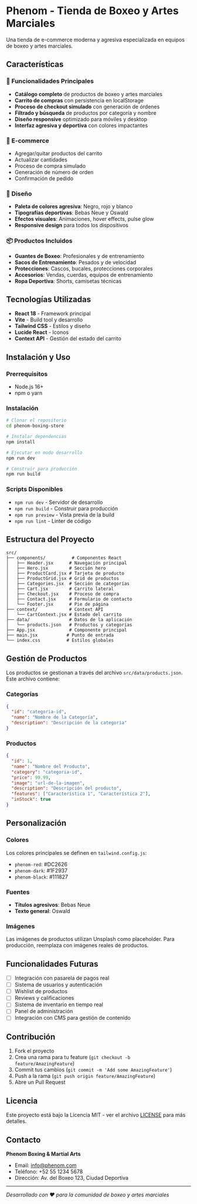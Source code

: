 # Phenom - Tienda de Boxeo y Artes Marciales

Una tienda de e-commerce moderna y agresiva especializada en equipos de boxeo y artes marciales.

## Características

### 🥊 Funcionalidades Principales
- **Catálogo completo** de productos de boxeo y artes marciales
- **Carrito de compras** con persistencia en localStorage
- **Proceso de checkout simulado** con generación de órdenes
- **Filtrado y búsqueda** de productos por categoría y nombre
- **Diseño responsive** optimizado para móviles y desktop
- **Interfaz agresiva y deportiva** con colores impactantes

### 🛒 E-commerce
- Agregar/quitar productos del carrito
- Actualizar cantidades
- Proceso de compra simulado
- Generación de número de orden
- Confirmación de pedido

### 🎨 Diseño
- **Paleta de colores agresiva**: Negro, rojo y blanco
- **Tipografías deportivas**: Bebas Neue y Oswald
- **Efectos visuales**: Animaciones, hover effects, pulse glow
- **Responsive design** para todos los dispositivos

### 📦 Productos Incluidos
- **Guantes de Boxeo**: Profesionales y de entrenamiento
- **Sacos de Entrenamiento**: Pesados y de velocidad
- **Protecciones**: Cascos, bucales, protecciones corporales
- **Accesorios**: Vendas, cuerdas, equipos de entrenamiento
- **Ropa Deportiva**: Shorts, camisetas técnicas

## Tecnologías Utilizadas

- **React 18** - Framework principal
- **Vite** - Build tool y desarrollo
- **Tailwind CSS** - Estilos y diseño
- **Lucide React** - Iconos
- **Context API** - Gestión del estado del carrito

## Instalación y Uso

### Prerrequisitos
- Node.js 16+ 
- npm o yarn

### Instalación
```bash
# Clonar el repositorio
cd phenom-boxing-store

# Instalar dependencias
npm install

# Ejecutar en modo desarrollo
npm run dev

# Construir para producción
npm run build
```

### Scripts Disponibles
- `npm run dev` - Servidor de desarrollo
- `npm run build` - Construir para producción
- `npm run preview` - Vista previa de la build
- `npm run lint` - Linter de código

## Estructura del Proyecto

```
src/
├── components/          # Componentes React
│   ├── Header.jsx      # Navegación principal
│   ├── Hero.jsx        # Sección hero
│   ├── ProductCard.jsx # Tarjeta de producto
│   ├── ProductGrid.jsx # Grid de productos
│   ├── Categories.jsx  # Sección de categorías
│   ├── Cart.jsx        # Carrito lateral
│   ├── Checkout.jsx    # Proceso de compra
│   ├── Contact.jsx     # Formulario de contacto
│   └── Footer.jsx      # Pie de página
├── context/            # Context API
│   └── CartContext.jsx # Estado del carrito
├── data/               # Datos de la aplicación
│   └── products.json   # Productos y categorías
├── App.jsx             # Componente principal
├── main.jsx           # Punto de entrada
└── index.css          # Estilos globales
```

## Gestión de Productos

Los productos se gestionan a través del archivo `src/data/products.json`. Este archivo contiene:

### Categorías
```json
{
  "id": "categoria-id",
  "name": "Nombre de la Categoría",
  "description": "Descripción de la categoría"
}
```

### Productos
```json
{
  "id": 1,
  "name": "Nombre del Producto",
  "category": "categoria-id",
  "price": 99.99,
  "image": "url-de-la-imagen",
  "description": "Descripción del producto",
  "features": ["Característica 1", "Característica 2"],
  "inStock": true
}
```

## Personalización

### Colores
Los colores principales se definen en `tailwind.config.js`:
- `phenom-red`: #DC2626
- `phenom-dark`: #1F2937
- `phenom-black`: #111827

### Fuentes
- **Títulos agresivos**: Bebas Neue
- **Texto general**: Oswald

### Imágenes
Las imágenes de productos utilizan Unsplash como placeholder. Para producción, reemplaza con imágenes reales de productos.

## Funcionalidades Futuras

- [ ] Integración con pasarela de pagos real
- [ ] Sistema de usuarios y autenticación
- [ ] Wishlist de productos
- [ ] Reviews y calificaciones
- [ ] Sistema de inventario en tiempo real
- [ ] Panel de administración
- [ ] Integración con CMS para gestión de contenido

## Contribución

1. Fork el proyecto
2. Crea una rama para tu feature (`git checkout -b feature/AmazingFeature`)
3. Commit tus cambios (`git commit -m 'Add some AmazingFeature'`)
4. Push a la rama (`git push origin feature/AmazingFeature`)
5. Abre un Pull Request

## Licencia

Este proyecto está bajo la Licencia MIT - ver el archivo [LICENSE](LICENSE) para más detalles.

## Contacto

**Phenom Boxing & Martial Arts**
- Email: info@phenom.com
- Teléfono: +52 55 1234 5678
- Dirección: Av. del Boxeo 123, Ciudad Deportiva

---

*Desarrollado con ❤️ para la comunidad de boxeo y artes marciales*
